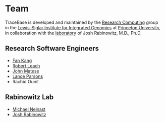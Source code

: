 # Team

TraceBase is developed and maintained by the
[Research Computing](https://lsi.princeton.edu/people/staff#Research-Computing) group in the
[Lewis-Siglar Institute for Integrated Genomics](https://lsi.princeton.edu) at
[Princeton University](https://www.princeton.edu), in collaboration with the
[laboratory](https://rabinowitz.scholar.princeton.edu) of Josh Rabinowitz, M.D., Ph.D.

## Research Software Engineers

* [Fan Kang](https://lsi.princeton.edu/people/fan-kang)
* [Robert Leach](https://lsi.princeton.edu/people/robert-w-leach)
* [John Matese](https://lsi.princeton.edu/people/john-c-matese-phd)
* [Lance Parsons](https://researchcomputing.princeton.edu/about/people-directory/lance-r-parsons)
* Rachid Ounit

## Rabinowitz Lab

* [Michael Neinast](https://rabinowitz.scholar.princeton.edu/people/michael-neinast)
* [Josh Rabinowitz](https://rabinowitz.scholar.princeton.edu/people/joshua-d-rabinowitz-md-phd)
